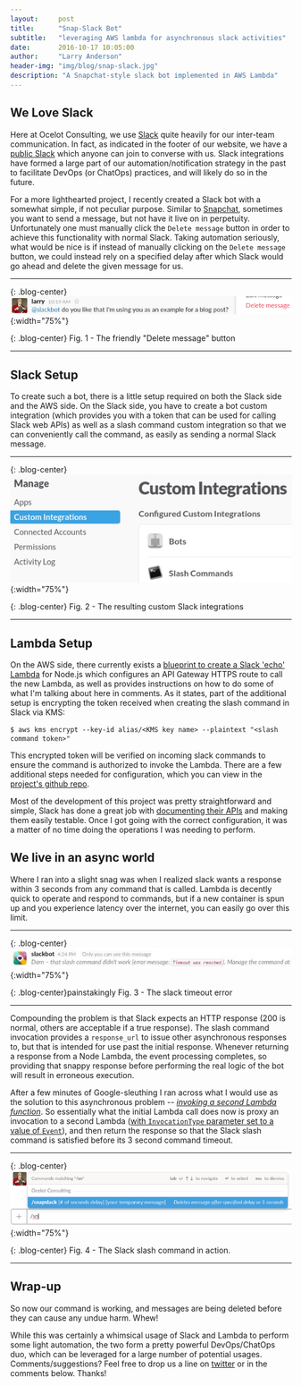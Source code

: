 ```yaml
---
layout:     post
title:      "Snap-Slack Bot"
subtitle:   "leveraging AWS lambda for asynchronous slack activities"
date:       2016-10-17 10:05:00
author:     "Larry Anderson"
header-img: "img/blog/snap-slack.jpg"
description: "A Snapchat-style slack bot implemented in AWS Lambda"
---
```


## We Love Slack
Here at Ocelot Consulting, we use [Slack](https://slack.com/) quite heavily for our inter-team communication. In fact, as indicated in the footer of our website, we have a [public Slack](http://slack-registration.foxeared.com/) which anyone can join to converse with us. Slack integrations have formed a large part of our automation/notification strategy in the past to facilitate DevOps (or ChatOps) practices, and will likely do so in the future.

For a more lighthearted project, I recently created a Slack bot with a somewhat simple, if not peculiar purpose. Similar to [Snapchat](https://www.snapchat.com/), sometimes you want to send a message, but not have it live on in perpetuity. Unfortunately one must manually click the `Delete message` button in order to achieve this functionality with normal Slack. Taking automation seriously, what would be nice is if instead of manually clicking on the `Delete message` button, we could instead rely on a specified delay after which Slack would go ahead and delete the given message for us.

---

{: .blog-center}
![Delete message button](/img/blog/2016-10-17-snap-slack/delete.png){:width="75%"}

{: .blog-center}
Fig. 1 - The friendly "Delete message" button

---

## Slack Setup
To create such a bot, there is a little setup required on both the Slack side and the
AWS side. On the Slack side, you have to create a bot custom integration (which provides you with a token that can be used for calling Slack web APIs) as well as a slash command custom integration so that we can conveniently call the command, as easily as sending a normal Slack message.

---

{: .blog-center}
![Slack custom integrations](/img/blog/2016-10-17-snap-slack/custom-integrations.png){:width="75%"}

{: .blog-center}
Fig. 2 - The resulting custom Slack integrations

---

## Lambda Setup
On the AWS side, there currently exists a [blueprint to create a Slack 'echo' Lambda](https://aws.amazon.com/blogs/aws/new-slack-integration-blueprints-for-aws-lambda/) for Node.js which
configures an API Gateway HTTPS route to call the new Lambda, as well as provides instructions on how to do some of what I'm talking about here in comments. As it states, part of the additional setup is encrypting the token received when creating the slash command in Slack via KMS:

    $ aws kms encrypt --key-id alias/<KMS key name> --plaintext "<slash command token>"

This encrypted token will be verified on incoming slack commands to ensure the command is authorized to invoke the Lambda. There are a few additional steps needed for configuration, which you can view in the [project's github repo](https://github.com/ocelotconsulting/snap-slack-lambda#configuration).

Most of the development of this project was pretty straightforward and simple, Slack has done a great job with [documenting their APIs](https://api.slack.com/methods) and making them easily testable. Once I got going with the correct configuration, it was a matter of no time doing the operations I was needing to perform.

## We live in an async world
Where I ran into a slight snag was when I realized slack wants a response within 3 seconds from any command that is called. Lambda is decently quick to operate and respond to commands, but if a new container is spun up and you experience latency over the internet, you can easily go over this limit.

---

{: .blog-center}
![Slack timeout error](/img/blog/2016-10-17-snap-slack/timeout.jpg){:width="75%"}

{: .blog-center}painstakingly
Fig. 3 - The slack timeout error

---

Compounding the problem is that Slack expects an HTTP response (200 is normal, others are acceptable if a true response). The slash command invocation provides a `response_url` to issue other asynchronous responses to, but that is intended for use past the initial response. Whenever returning a response from a Node Lambda, the event processing completes, so providing that snappy response before performing the real logic of the bot will result in erroneous execution.

After a few minutes of Google-sleuthing I ran across what I would use as the solution to this asynchronous problem -- [*invoking a second Lambda function*](https://github.com/ocelotconsulting/snap-slack-lambda/blob/master/src/aws/lambda/invokeLambda.js#L4). So essentially what the initial Lambda call does now is proxy an invocation to a second Lambda ([with `InvocationType` parameter set to a value of `Event`](http://docs.aws.amazon.com/AWSJavaScriptSDK/latest/AWS/Lambda.html#invoke-property)), and then return the response so that the Slack slash command is satisfied before its 3 second command timeout.

---

{: .blog-center}
![Snapslack Slash Command](/img/blog/2016-10-17-snap-slack/slash-command.png){:width="75%"}

{: .blog-center}
Fig. 4 - The Slack slash command in action.

---

## Wrap-up
So now our command is working, and messages are being deleted before they can cause any undue harm. Whew!

While this was certainly a whimsical usage of Slack and Lambda to perform some light automation, the two form a pretty powerful DevOps/ChatOps duo, which can be leveraged for a large number of potential usages. Comments/suggestions? Feel free to drop us a line on [twitter](https://twitter.com/ocelot_llc) or in the comments below. Thanks!
